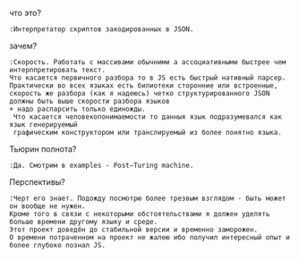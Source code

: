 что это?

	:Интерпретатор скриптов закодированных в JSON.
зачем?

	:Скорость. Работать с массивами обычними а ассоциативными быстрее чем интерппретировать текст. 
	Что касается первичного разбора то в JS есть быстрый нативный парсер. 
	Практически во всех языках есть билиотеки сторонние или встроенные, 
	скорость же разбора (как я надеюсь) четко структурированного JSON должны быть выше скорости разбора языков 
	+ надо распарсить только единожды. 
	 Что касается человекопонимаемости то данныя язык подразумевался как язык генерируемый 
	 графическим конструктором или транслируемый из более понятно языка.
Тьюрин полнота?

	:Да. Смотрим в examples - Post–Turing machine.
Перспективы?

	:Черт его знает. Подожду посмотрю более трезвым взглядом - быть может он вообще не нужен. 
	Кроме того в связи с некоторыми обстоятельствами я должен уделять больше времени другому языку и среде. 
	Этот проект доведён до стабильной версии и временно заморожен. 
	О времени потраченном на проект не жалею ибо получил интересный опыт и более глубоко познал JS.
